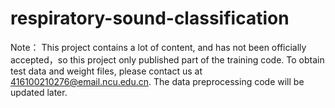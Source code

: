 # respiratory-sound-classification
Note：
This project contains a lot of content, and has not been officially accepted，so this project only published part of the training code.
To obtain test data and weight files, please contact us at 416100210276@email.ncu.edu.cn.
The data preprocessing code will be updated later.
